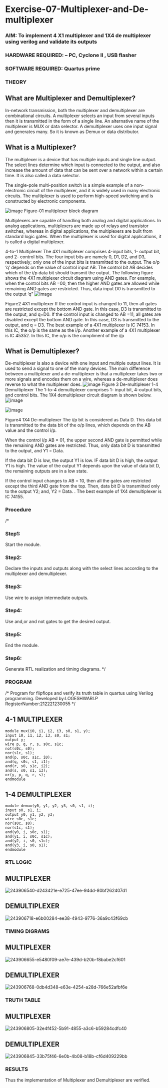 # Exercise-07-Multiplexer-and-De-multiplexer
### AIM: To implement 4 X1 multiplexer and 1X4 de multiplexer using verilog and validate its outputs
### HARDWARE REQUIRED:  – PC, Cyclone II , USB flasher
### SOFTWARE REQUIRED:   Quartus prime
### THEORY 

## What are Multiplexer and Demultiplexer?
In-network transmission, both the multiplexer and demultiplexer are combinational circuits. A multiplexer selects an input from several inputs then it is transmitted in the form of a single line. An alternative name of the multiplexer is MUX or data selector. A demultiplexer uses one input signal and generates many. So it is known as Demux or data distributor.

## What is a Multiplexer?
The multiplexer is a device that has multiple inputs and single line output. The select lines determine which input is connected to the output, and also increase the amount of data that can be sent over a network within a certain time. It is also called a data selector.

The single-pole multi-position switch is a simple example of a non-electronic circuit of the multiplexer, and it is widely used in many electronic circuits. The multiplexer is used to perform high-speed switching and is constructed by electronic components.

![image](https://user-images.githubusercontent.com/36288975/170912485-73c395c7-23c0-4e78-a53d-a2f0d07d9662.png)
          Figure-01 multiplexer block diagram 

Multiplexers are capable of handling both analog and digital applications. In analog applications, multiplexers are made up of relays and transistor switches, whereas in digital applications, the multiplexers are built from standard logic gates. When the multiplexer is used for digital applications, it is called a digital multiplexer.

4-to-1 Multiplexer
The 4X1 multiplexer comprises 4-input bits, 1- output bit, and 2- control bits. The four input bits are namely 0, D1, D2, and D3, respectively; only one of the input bits is transmitted to the output. The o/p ‘q’ depends on the value of control input AB. The control bit AB decides which of the i/p data bit should transmit the output. The following figure shows the 4X1 multiplexer circuit diagram using AND gates. For example, when the control bits AB =00, then the higher AND gates are allowed while remaining AND gates are restricted. Thus, data input D0 is transmitted to the output ‘q”
![image](https://user-images.githubusercontent.com/36288975/170912568-3598c60a-5035-41f3-b0c4-ccedba13aca5.png)


Figure2 4X1 multiplexer 
If the control input is changed to 11, then all gates are restricted except the bottom AND gate. In this case, D3 is transmitted to the output, and q=D0. If the control input is changed to AB =11, all gates are disabled except the bottom AND gate. In this case, D3 is transmitted to the output, and q = D3. The best example of a 4X1 multiplexer is IC 74153. In this IC, the o/p is the same as the i/p. Another example of a 4X1 multiplexer is IC 45352. In this IC, the o/p is the compliment of the i/p


## What is Demultiplexer?
De-multiplexer is also a device with one input and multiple output lines. It is used to send a signal to one of the many devices. The main difference between a multiplexer and a de-multiplexer is that a multiplexer takes two or more signals and encodes them on a wire, whereas a de-multiplexer does reverse to what the multiplexer does.
![image](https://user-images.githubusercontent.com/36288975/170912606-a30e4b74-1726-4430-b245-2c3c3d9c232d.png)
Figure 3 De-multiplexer 
1-4 Demultiplexer
The 1-to-4 demultiplexer comprises 1- input bit, 4-output bits, and control bits. The 1X4 demultiplexer circuit diagram is shown below.![image](https://user-images.githubusercontent.com/36288975/170912683-00fb746a-1d45-4023-91d1-3a70b841073c.png)

![image](https://user-images.githubusercontent.com/36288975/170912741-7cbd52af-7e0d-4be3-b5c6-6fb9c4eca7c9.png)

Figure4 1X4 De-multiplexer 
The i/p bit is considered as Data D. This data bit is transmitted to the data bit of the o/p lines, which depends on the AB value and the control i/p.

When the control i/p AB = 01, the upper second AND gate is permitted while the remaining AND gates are restricted. Thus, only data bit D is transmitted to the output, and Y1 = Data.

If the data bit D is low, the output Y1 is low. IF data bit D is high, the output Y1 is high. The value of the output Y1 depends upon the value of data bit D, the remaining outputs are in a low state.

If the control input changes to AB = 10, then all the gates are restricted except the third AND gate from the top. Then, data bit D is transmitted only to the output Y2; and, Y2 = Data. . The best example of 1X4 demultiplexer is IC 74155.

 
 
### Procedure
/*
### Step1:
Start the module.

### Step2:
Declare the inputs and outputs along with the select lines according to the multiplexer and demultiplexer.

### Step3:
Use wire to assign intermediate outputs.

### Step4:
Use and,or and not gates to get the desired output.

### Step5:
End the module.

### Step6:
Generate RTL realization and timing diagrams.
*/



### PROGRAM 
/*
Program for flipflops  and verify its truth table in quartus using Verilog programming.
Developed by:LOGESHWARI.P 
RegisterNumber:212221230055 
*/
## 4-1 MULTIPLEXER
```
module mux(i0, i1, i2, i3, s0, s1, y);
input i0, i1, i2, i3, s0, s1;
output y;
wire p, q, r, s, s0c, s1c;
not(s0c, s0);
nor(s1c, s1);
and(p, s0c, s1c, i0);
and(q, s0c, s1, i1);
and(r, s0, s1c, i2);
and(s, s0, s1, i3);
or(y, p, q, r, s);
endmodule
```
## 1-4 DEMULTIPLEXER
```
module demux(y0, y1, y2, y3, s0, s1, i);
input s0, s1, i;
output y0, y1, y2, y3;
wire s0c, s1c;
nor(s0c, s0);
nor(s1c, s1);
and(y0, i, s0c, s1);
and(y1, i, s0c, s1c);
and(y2, i, s0, s1c);
and(y3, i, s0, s1);
endmodule
```
### RTL LOGIC  
## MULTIPLEXER
![243906540-d243421e-e725-47ee-94dd-80bf262407d1](https://github.com/logeshwari2004/Exercise-07-Multiplexer-and-De-multiplexer/assets/94211349/fc1c6a57-4fc0-477f-8c13-10a68d1cf80f)
## DEMULTIPLEXER
![243906718-e6b00284-ee38-4943-9776-36a9c43f69cb](https://github.com/logeshwari2004/Exercise-07-Multiplexer-and-De-multiplexer/assets/94211349/27191879-3e36-4a63-80ad-b19ccdb49acc)
### TIMING DIGRAMS  
## MULTIPLEXER
![243906655-e5480f09-ae7e-439d-b20b-f8babe2cf601](https://github.com/logeshwari2004/Exercise-07-Multiplexer-and-De-multiplexer/assets/94211349/8554b7bd-0c06-427c-92d3-955eabcb1156)
## DEMULTIPLEXER
![243906768-0db4d348-e63e-4254-a28d-766e52afbf6e](https://github.com/logeshwari2004/Exercise-07-Multiplexer-and-De-multiplexer/assets/94211349/4f11c950-290e-4171-9896-3aa071abf0fd)
### TRUTH TABLE 
## MULTIPLEXER
![243906805-32e4f452-5b91-4855-a3c6-b59284cdfc40](https://github.com/logeshwari2004/Exercise-07-Multiplexer-and-De-multiplexer/assets/94211349/ef836912-18f2-46d9-aeae-0c9bba811198)
## DEMULTIPLEXER
![243906845-33b75f46-6e0b-4b08-b18b-cf6d409229bb](https://github.com/logeshwari2004/Exercise-07-Multiplexer-and-De-multiplexer/assets/94211349/594a2ff0-5aac-41b8-971a-f612ef1dd9e4)
### RESULTS
Thus the implementation of Multiplexer and Demultiplexer are verified.
